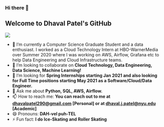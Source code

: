 ### Hi there 👋
## Welcome to Dhaval Patel's GitHub

![](https://komarev.com/ghpvc/?username=dhavalpatel290)


- 🔭 I’m currently a Computer Science Graduate Student and a data enthusiast. I worked as a Cloud Technology Intern at HBO-WarnerMedia over Summer 2020 where I was working on AWS, Airflow, Grafana etc to help Data Engineering and Cloud Infrastructure teams.
- 👯 I’m looking to collaborate on **Cloud Technology, Data Engineering, Data Science, Machine Learning!**
- 🤔 I’m looking for **Spring Internships starting Jan 2021 and also looking for Full Time positions starting May 2021 as a Software/Cloud/Data Engineer.**
- 💬 Ask me about **Python, SQL, AWS, Airflow.**
- 📫 How to reach me: **You can reach out to me at dhavalpatel290@gmail.com [Personal] or at dhaval.j.patel@nyu.edu [Academic]**
- 😄 Pronouns: **DAH-vel puh-TEL**
- ⚡ Fun fact: **I do Ice-Skating and Roller Skating**


<!--
**dhavalpatel290/dhavalpatel290** is a ✨ _special_ ✨ repository because its `README.md` (this file) appears on your GitHub profile.

Here are some ideas to get you started:

- 🔭 I’m currently working on ...
- 🌱 I’m currently learning ...
- 👯 I’m looking to collaborate on ...
- 🤔 I’m looking for help with ...
- 💬 Ask me about ...
- 📫 How to reach me: ...
- 😄 Pronouns: ...
- ⚡ Fun fact: ...
-->
